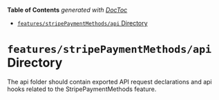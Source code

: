 <!-- START doctoc generated TOC please keep comment here to allow auto update -->
<!-- DON'T EDIT THIS SECTION, INSTEAD RE-RUN doctoc TO UPDATE -->

**Table of Contents** _generated with [DocToc](https://github.com/thlorenz/doctoc)_

- [`features/stripePaymentMethods/api` Directory](#featuresstripepaymentmethodsapi-directory)

<!-- END doctoc generated TOC please keep comment here to allow auto update -->

# `features/stripePaymentMethods/api` Directory

The api folder should contain exported API request declarations and api hooks related to the StripePaymentMethods feature.
